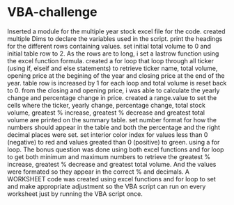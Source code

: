 # VBA-challenge
Inserted a module for the multiple year stock excel file for the code.
created multiple Dims to declare the variables used in the script.
print the headings for the different rows containing values.
set initial total volume to 0 and initial table row to 2.
As the rows are to long, i set a lastrow function using the excel function formula.
created a for loop that loop through all ticker (using if, elseif and else statements) to retrieve ticker name, total volume, opening price at the begining of the year and closing price at the end of the year.
table row is increased by 1 for each loop and total volume is reset back to 0.
from the closing and opening price, i was able to calculate the yearly change and percentage change in price.
created a range.value to set the cells where the ticker, yearly change, percentage change, total stock volume, greatest % increase, greatest % decrease and greatest total volume are printed on the summary table.
set number format for how the numbers should appear in the table and both the percentage and the right decimal places were set.
set interior color index for values less than 0 (negative) to red and values greated than 0 (positive) to green. using a for loop.
The bonus question was done using both excel functions and for loop to get both minimum and maximum numbers to retrieve the greatest % increase, greatest % decrease and greatest total volume. And the values were formated so they appear in the correct % and decimals.
A WORKSHEET code was created using excel functions and for loop to set and make appropriate adjustment so the VBA script can run on every worksheet just by running the VBA script once.